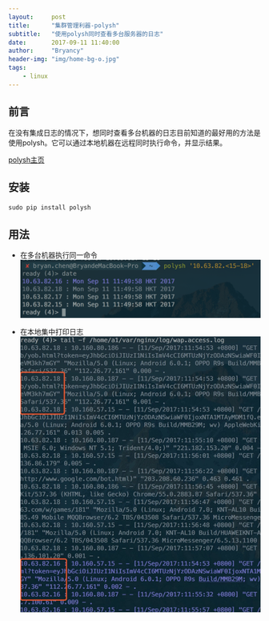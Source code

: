```yaml
---
layout:     post
title:      "集群管理利器-polysh"
subtitle:   "使用polysh同时查看多台服务器的日志"
date:       2017-09-11 11:40:00
author:     "Bryancy"
header-img: "img/home-bg-o.jpg"
tags:
    - linux
---
```


## 前言
在没有集成日志的情况下，想同时查看多台机器的日志目前知道的最好用的方法是使用polysh。它可以通过本地机器在远程同时执行命令，并显示结果。

[polysh主页](http://guichaz.free.fr/polysh/)


## 安装
`sudo pip install polysh`

## 用法
- 在多台机器执行同一命令
![](/img/in-post/post-cluster-ref.png)

- 在本地集中打印日志
![](/img/in-post/post-cluster-ref2.jpg)

